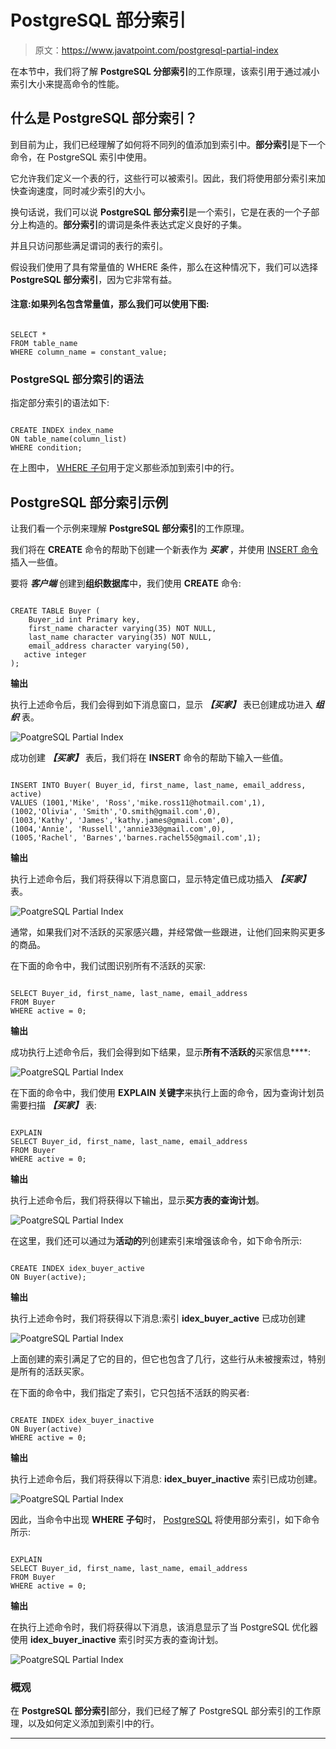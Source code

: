 # PostgreSQL 部分索引

> 原文：<https://www.javatpoint.com/postgresql-partial-index>

在本节中，我们将了解 **PostgreSQL 分部索引**的工作原理，该索引用于通过减小索引大小来提高命令的性能。

## 什么是 PostgreSQL 部分索引？

到目前为止，我们已经理解了如何将不同列的值添加到索引中。**部分索引**是下一个命令，在 PostgreSQL 索引中使用。

它允许我们定义一个表的行，这些行可以被索引。因此，我们将使用部分索引来加快查询速度，同时减少索引的大小。

换句话说，我们可以说 **PostgreSQL 部分索引**是一个索引，它是在表的一个子部分上构造的。**部分索引**的谓词是条件表达式定义良好的子集。

并且只访问那些满足谓词的表行的索引。

假设我们使用了具有常量值的 WHERE 条件，那么在这种情况下，我们可以选择 **PostgreSQL 部分索引**，因为它非常有益。

#### 注意:如果列名包含常量值，那么我们可以使用下图:

```

SELECT * 
FROM table_name
WHERE column_name = constant_value;

```

### PostgreSQL 部分索引的语法

指定部分索引的语法如下:

```

CREATE INDEX index_name
ON table_name(column_list)
WHERE condition;

```

在上图中， [WHERE 子句](https://www.javatpoint.com/postgresql-where-clause)用于定义那些添加到索引中的行。

## PostgreSQL 部分索引示例

让我们看一个示例来理解 **PostgreSQL 部分索引**的工作原理。

我们将在 **CREATE** 命令的帮助下创建一个新表作为 ***买家*** ，并使用 [INSERT 命令](https://www.javatpoint.com/postgresql-insert)插入一些值。

要将 ***客户端*** 创建到**组织数据库**中，我们使用 **CREATE** 命令:

```

CREATE TABLE Buyer (
    Buyer_id int Primary key,
    first_name character varying(35) NOT NULL,
    last_name character varying(35) NOT NULL,
    email_address character varying(50),
   active integer
);

```

**输出**

执行上述命令后，我们会得到如下消息窗口，显示 ***【买家】*** 表已创建成功进入 ***组织*** 表。

![PoatgreSQL Partial Index](img/8d88c9386d307c5a7853b6422ba1d42d.png)

成功创建 ***【买家】*** 表后，我们将在 **INSERT** 命令的帮助下输入一些值。

```

INSERT INTO Buyer( Buyer_id, first_name, last_name, email_address, active)
VALUES (1001,'Mike', 'Ross','mike.ross11@hotmail.com',1),
(1002,'Olivia', 'Smith','O.smith@gmail.com',0),
(1003,'Kathy', 'James','kathy.james@gmail.com',0),
(1004,'Annie', 'Russell','annie33@gmail.com',0),
(1005,'Rachel', 'Barnes','barnes.rachel55@gmail.com',1);

```

**输出**

执行上述命令后，我们将获得以下消息窗口，显示特定值已成功插入 ***【买家】*** 表。

![PoatgreSQL Partial Index](img/f9fa611e1f43fb18b3b8326ecbf914e6.png)

通常，如果我们对不活跃的买家感兴趣，并经常做一些跟进，让他们回来购买更多的商品。

在下面的命令中，我们试图识别所有不活跃的买家:

```

SELECT Buyer_id, first_name, last_name, email_address
FROM Buyer
WHERE active = 0;

```

**输出**

成功执行上述命令后，我们会得到如下结果，显示**所有不活跃的**买家信息****:

![PoatgreSQL Partial Index](img/3b236737c36b42ff33e05af1cb0a892b.png)

在下面的命令中，我们使用 **EXPLAIN 关键字**来执行上面的命令，因为查询计划员需要扫描 ***【买家】*** 表:

```

EXPLAIN
SELECT Buyer_id, first_name, last_name, email_address
FROM Buyer
WHERE active = 0;

```

**输出**

执行上述命令后，我们将获得以下输出，显示**买方表的查询计划**。

![PoatgreSQL Partial Index](img/70f77fb5e646574be896a010323903ec.png)

在这里，我们还可以通过为**活动的**列创建索引来增强该命令，如下命令所示:

```

CREATE INDEX idex_buyer_active
ON Buyer(active);

```

**输出**

执行上述命令时，我们将获得以下消息:索引 **idex_buyer_active** 已成功创建

![PoatgreSQL Partial Index](img/c8365acbfba333d4f8c1c1720816e460.png)

上面创建的索引满足了它的目的，但它也包含了几行，这些行从未被搜索过，特别是所有的活跃买家。

在下面的命令中，我们指定了索引，它只包括不活跃的购买者:

```

CREATE INDEX idex_buyer_inactive
ON Buyer(active)
WHERE active = 0;

```

**输出**

执行上述命令后，我们将获得以下消息: **idex_buyer_inactive** 索引已成功创建。

![PoatgreSQL Partial Index](img/9f317328231aaf0a0ed747164119e935.png)

因此，当命令中出现 **WHERE 子句**时， [PostgreSQL](https://www.javatpoint.com/postgresql-tutorial) 将使用部分索引，如下命令所示:

```

EXPLAIN
SELECT Buyer_id, first_name, last_name, email_address
FROM Buyer
WHERE active = 0;

```

**输出**

在执行上述命令时，我们将获得以下消息，该消息显示了当 PostgreSQL 优化器使用 **idex_buyer_inactive** 索引时买方表的查询计划。

![PoatgreSQL Partial Index](img/bf5b2756727670e596e30dd73d03c0e1.png)

### 概观

在 **PostgreSQL 部分索引**部分，我们已经了解了 PostgreSQL 部分索引的工作原理，以及如何定义添加到索引中的行。

* * *